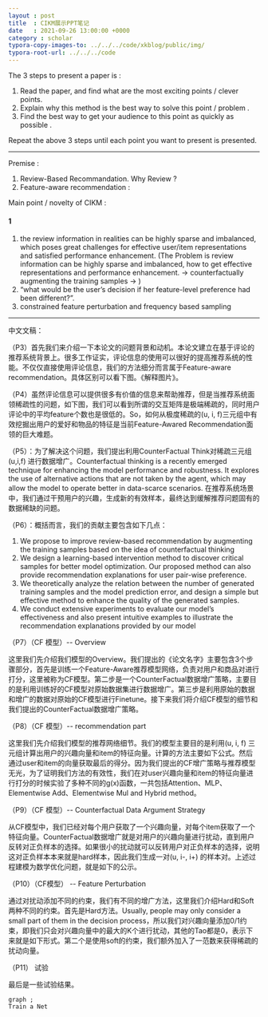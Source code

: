 ```yaml
---
layout : post
title  : CIKM展示PPT笔记
date   : 2021-09-26 13:00:00 +0000
category : scholar
typora-copy-images-to: ../../../code/xkblog/public/img/
typora-root-url: ../../../code
---
```


The 3 steps to present a paper is : 



1. Read the paper, and find what are the most exciting points / clever points.  
2. Explain why this method is the best way to solve this point / problem . 
3. Find the best way to get your audience to this point as quickly as possible . 



Repeat the above 3 steps until each point you want to present is presented.  



-----

Premise : 

1. Review-Based Recommandation.  Why Review ? 
2. Feature-aware recommendation : 

Main point / novelty of CIKM : 

#### 1 

1. the review information in realities can be highly sparse and imbalanced, which poses great challenges for effective user/item representations and satisfied performance enhancement. (The Problem is review information can be highly sparse and imbalanced, how to get effective representations and performance enhancement.  ->  counterfactually augmenting the training samples -> ) 
2. “what would be the user’s decision if her feature-level preference had been different?”.
3. constrained feature perturbation and frequency based sampling





-----

中文文稿： 

（P3）首先我们来介绍一下本论文的问题背景和动机。本论文建立在基于评论的推荐系统背景上。很多工作证实，评论信息的使用可以很好的提高推荐系统的性能。不仅仅直接使用评论信息，我们的方法细分而言属于Feature-aware recommendation。具体区别可以看下图。《解释图片》。 

（P4）虽然评论信息可以提供很多有价值的信息来帮助推荐，但是当推荐系统面领稀疏性的问题，如下图，我们可以看到所谓的交互矩阵是极端稀疏的，同时用户评论中的平均feature个数也是很低的。So，如何从极度稀疏的(u, i, f)三元组中有效挖掘出用户的爱好和物品的特征是当前Feature-Awared Recommendation面领的巨大难题。

（P5）：为了解决这个问题，我们提出利用CounterFactual Think对稀疏三元组(u,i,f) 进行数据增广。Counterfactual thinking is a recently emerged technique for enhancing the model performance and robustness.  It explores the use of alternative actions that are not taken by the agent, which may allow the model to operate better in data-scarce scenarios. 在推荐系统场景中，我们通过干预用户的兴趣，生成新的有效样本，最终达到缓解推荐问题固有的数据稀缺的问题。

（P6）：概括而言，我们的贡献主要包含如下几点：

1. We propose to improve review-based recommendation by augmenting the training samples based on the idea of counterfactual thinking
2. We design a learning-based intervention method to discover critical samples for better model optimization. Our proposed method can also provide recommendation explanations for user pair-wise preference.
3.  We theoretically analyze the relation between the number of generated training samples and the model prediction error, and design a simple but effective method to enhance the quality of the generated samples.
4. We conduct extensive experiments to evaluate our model’s effectiveness and also present intuitive examples to illustrate the recommendation explanations provided by our model

（P7）（CF 模型）--  Overview

这里我们先介绍我们模型的Overview。我们提出的《论文名字》主要包含3个步骤部分，首先是训练一个Feature-Aware推荐模型网络，负责对用户和商品对进行打分，这里被称为CF模型。第二步是一个CounterFactual数据增广策略，主要目的是利用训练好的CF模型对原始数据集进行数据增广。第三步是利用原始的数据和增广的数据对原始的CF模型进行Finetune。接下来我们将介绍CF模型的细节和我们提出的CounterFactual数据增广策略。

（P8）（CF 模型）--  recommendation part

这里我们先介绍我们模型的推荐网络细节。我们的模型主要目的是利用(u, i, f) 三元组计算出用户的兴趣向量和item的特征向量。计算的方法主要如下公式。然后通过user和item的向量获取最后的得分。因为我们提出的CF增广策略与推荐模型无光，为了证明我们方法的有效性，我们在对user兴趣向量和item的特征向量进行打分的时候实验了多种不同的g(x)函数，一共包括Attention、MLP、Elementwise Add、Elementwise Mul and Hybrid method。

（P9）（CF 模型）--  Counterfactual Data Argument Strategy

从CF模型中，我们已经对每个用户获取了一个兴趣向量，对每个item获取了一个特征向量。CounterFactual数据增广就是对用户的兴趣向量进行扰动，直到用户反转对正负样本的选择。如果很小的扰动就可以反转用户对正负样本的选择，说明这对正负样本本来就是hard样本，因此我们生成一对(u, i-, i+) 的样本对。上述过程建模为数学优化问题，就是如下的公示。

（P10）（CF模型） --  Feature Perturbation

通过对扰动添加不同的约束，我们有不同的增广方法，这里我们介绍Hard和Soft两种不同的约束。首先是Hard方法。Usually, people may only consider a small part of them in the decision process，所以我们对兴趣向量添加0/1约束，即我们只会对兴趣向量中的最大的K个进行扰动，其他的Tao都是0，表示下来就是如下形式。第二个是使用soft的约束，我们额外加入了一范数来获得稀疏的扰动向量。

（P11） 试验

最后是一些试验结果。





```mermaid
graph ; 
Train a Net
```









